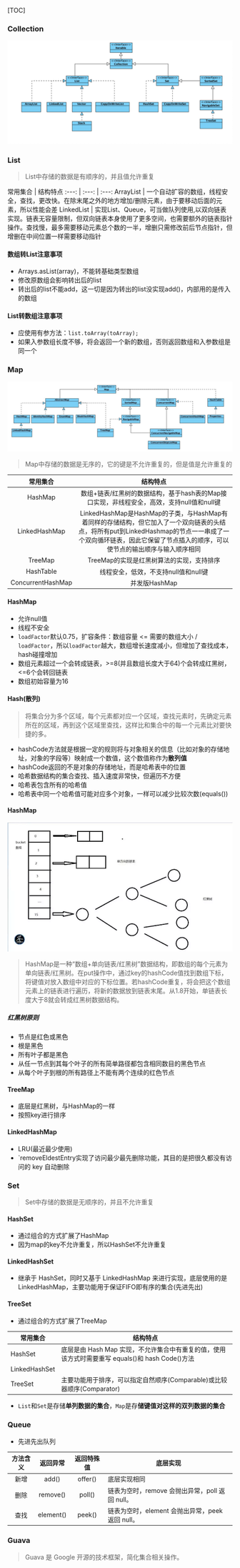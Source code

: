 [TOC]

### Collection
![](collection.png)

### List
> List中存储的数据是有顺序的，并且值允许重复

常用集合 | 结构特点
:---: | :---: | :---:
ArrayList | 一个自动扩容的数组，线程安全，查找，更改快。在除末尾之外的地方增加/删除元素，由于要移动后面的元素，所以性能会差
LinkedList | 实现List、Queue，可当做队列使用,以双向链表实现。链表无容量限制，但双向链表本身使用了更多空间，也需要额外的链表指针操作。查找慢，最多需要移动元素总个数的一半，增删只需修改前后节点指针，但增删在中间位置一样需要移动指针

#### 数组转List注意事项
* Arrays.asList(array)，不能转基础类型数组
* 修改原数组会影响转出后的list
* 转出后的list不能add，这一切是因为转出的list没实现add()，内部用的是传入的数组

#### List转数组注意事项
* 应使用有参方法：`list.toArray(toArray);`
* 如果入参数组长度不够，将会返回一个新的数组，否则返回数组和入参数组是同一个

### Map
![](map.jpg)
> Map中存储的数据是无序的，它的键是不允许重复的，但是值是允许重复的

常用集合 | 结构特点
:---: | :---: 
HashMap | 数组+链表/红黑树的数据结构，基于hash表的Map接口实现，非线程安全，高效，支持null值和null键 
LinkedHashMap | LinkedHashMap是HashMap的子类，与HashMap有着同样的存储结构，但它加入了一个双向链表的头结点，将所有put到LinkedHashmap的节点一一串成了一个双向循环链表，因此它保留了节点插入的顺序，可以使节点的输出顺序与输入顺序相同
TreeMap | TreeMap的实现是红黑树算法的实现，支持排序
HashTable | 线程安全，低效，不支持null值和null键
ConcurrentHashMap | 并发版HashMap

#### HashMap
* 允许null值
* 线程不安全
* `loadFactor`默认0.75，扩容条件：数组容量 <= 需要的数组大小 / `loadFactor`，所以`loadFactor`越大，数组增长速度减小，但增加了查找成本，hash碰撞增加
* 数组元素超过一个会转成链表，>=8(并且数组长度大于64)个会转成红黑树，<=6个会转回链表
* 数组初始容量为16

#### Hash(散列)

> 将集合分为多个区域，每个元素都对应一个区域，查找元素时，先确定元素所在的区域，再到这个区域里查找，这样比和集合中的每一个元素比对要快捷的多。

- hashCode方法就是根据一定的规则将与对象相关的信息（比如对象的存储地址，对象的字段等）映射成一个数值，这个数值称作为**散列值**
- hashCode返回的不是对象的存储地址，而是哈希表中的位置
- 哈希数据结构的集合查找、插入速度非常快，但遍历不方便
- 哈希表包含所有的哈希值
- 哈希表中同一个哈希值可能对应多个对象，一样可以减少比较次数(equals())

#### HashMap
![](../../pic/hash_map.png)

> HashMap是一种“数组+单向链表/红黑树”数据结构，即数组的每个元素为单向链表/红黑树。在put操作中，通过key的hashCode值找到数组下标，将键值对放入数组中对应的下标位置。若hashCode重复，将会把这个数组元素上的链表进行遍历，将新的数据放到链表末尾。从1.8开始，单链表长度大于8就会转成红黑树数据结构。


##### 红黑树原则
* 节点是红色或黑色
* 根是黑色
* 所有叶子都是黑色
* 从任一节点到其每个叶子的所有简单路径都包含相同数目的黑色节点
* 从每个叶子到根的所有路径上不能有两个连续的红色节点

#### TreeMap
* 底层是红黑树，与HashMap的一样
* 按照key进行排序

#### LinkedHashMap
* LRU(最近最少使用)
* `removeEldestEntry实现了访问最少最先删除功能，其目的是把很久都没有访问的 key 自动删除

### Set
> Set中存储的数据是无顺序的，并且不允许重复

#### HashSet
* 通过组合的方式扩展了HashMap
* 因为map的key不允许重复，所以HashSet不允许重复

#### LinkedHashSet
* 继承于 HashSet，同时又基于 LinkedHashMap 来进行实现，底层使用的是 LinkedHashMap，主要功能用于保证FIFO即有序的集合(先进先出)

#### TreeSet
* 通过组合的方式扩展了TreeMap

常用集合 | 结构特点
--- | ---
HashSet | 底层是由 Hash Map 实现，不允许集合中有重复的值，使用该方式时需要重写 equals()和 hash Code()方法
LinkedHashSet | 
TreeSet | 主要功能用于排序，可以指定自然顺序(Comparable)或比较器顺序(Comparator)

* `List`和`Set`是存储**单列数据的集合**，`Map`是存**储键值对这样的双列数据的集合**

### Queue

* 先进先出队列

方法含义 | 返回异常 | 返回特殊值 | 底层实现
:---: | :---: | :---: | ---
新增 | add() | offer() | 底层实现相同
删除 | remove() | poll() | 链表为空时，remove 会抛出异常，poll 返回 null。
查找 | element() | peek() | 链表为空时，element 会抛出异常，peek 返回 null。

### Guava
> Guava 是 Google 开源的技术框架，简化集合相关操作。